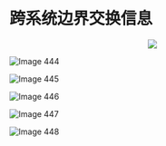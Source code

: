 # 跨系统边界交换信息 

<div align = "center"><img src = "images/000116.jpg"/></div>
  <p class="calibre1"><a id="calibre_link-486"></a><img src="images/000143.jpg" alt="Image 444" class="calibre2" /></p>  <p class="calibre1"><a id="calibre_link-487"></a><img src="images/000170.jpg" alt="Image 445" class="calibre2" /></p>  <p class="calibre1"><a id="calibre_link-488"></a><img src="images/000198.jpg" alt="Image 446" class="calibre2" /></p>  <p class="calibre1"><a id="calibre_link-489"></a><img src="images/000225.jpg" alt="Image 447" class="calibre2" /></p>  <p class="calibre1"><a id="calibre_link-490"></a><img src="images/000252.jpg" alt="Image 448" class="calibre2" /></p>    